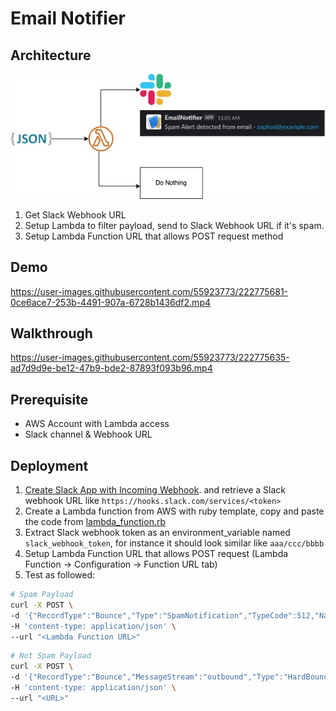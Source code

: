 # Email Notifier

## Architecture

![image](./docs/architecture.jpg)

1. Get Slack Webhook URL
2. Setup Lambda to filter payload, send to Slack Webhook URL if it's spam.
3. Setup Lambda Function URL that allows POST request method

## Demo

https://user-images.githubusercontent.com/55923773/222775681-0ce6ace7-253b-4491-907a-6728b1436df2.mp4

## Walkthrough

https://user-images.githubusercontent.com/55923773/222775635-ad7d9d9e-be12-47b9-bde2-87893f093b96.mp4

## Prerequisite

- AWS Account with Lambda access
- Slack channel & Webhook URL

## Deployment

1. [Create Slack App with Incoming Webhook](https://api.slack.com/messaging/webhooks#:~:text=Incoming%20Webhooks%20are%20a%20simple,make%20the%20messages%20stand%20out). and retrieve a Slack webhook URL like `https://hooks.slack.com/services/<token>`
2. Create a Lambda function from AWS with ruby template, copy and paste the code from [lambda_function.rb](./lambda_function.rb)
3. Extract Slack webhook token as an environment_variable named `slack_webhook_token`, for instance it should look similar like `aaa/ccc/bbbb`
4. Setup Lambda Function URL that allows POST request (Lambda Function -> Configuration -> Function URL tab)
5. Test as followed:

```sh
# Spam Payload
curl -X POST \
-d '{"RecordType":"Bounce","Type":"SpamNotification","TypeCode":512,"Name":"Spam notification","Tag":"","MessageStream":"outbound","Description":"The message was delivered, but was either blocked by the user, or classified as spam, bulk mail, or had rejected content.","Email":"zaphod@example.com","From":"notifications@honeybadger.io","BouncedAt":"2023-02-27T21:41:30Z"}' \
-H 'content-type: application/json' \
--url "<Lambda Function URL>"
```

```sh
# Not Spam Payload
curl -X POST \
-d '{"RecordType":"Bounce","MessageStream":"outbound","Type":"HardBounce","TypeCode":1,"Name":"Hard bounce","Tag":"Test","Description":"The server was unable to deliver your message (ex: unknown user, mailbox not found).","Email":"arthur@example.com","From":"notifications@honeybadger.io","BouncedAt":"2019-11-05T16:33:54.9070259Z"}' \
-H 'content-type: application/json' \
--url "<URL>"
```